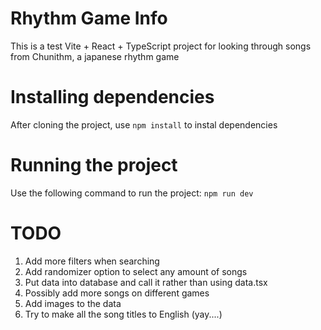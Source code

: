 # Rhythm Game Info

This is a test Vite + React + TypeScript project for looking through songs from Chunithm, a japanese rhythm game

# Installing dependencies

After cloning the project, use `npm install` to instal dependencies

# Running the project

Use the following command to run the project: `npm run dev`

# TODO

1. Add more filters when searching
2. Add randomizer option to select any amount of songs
3. Put data into database and call it rather than using data.tsx
4. Possibly add more songs on different games
5. Add images to the data
6. Try to make all the song titles to English (yay....)